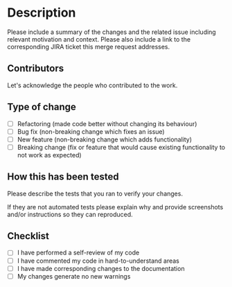 # Description

Please include a summary of the changes and the related issue including relevant motivation and context. Please also include a link to the corresponding JIRA ticket this merge request addresses.

## Contributors

Let's acknowledge the people who contributed to the work.

## Type of change

- [ ] Refactoring (made code better without changing its behaviour)
- [ ] Bug fix (non-breaking change which fixes an issue)
- [ ] New feature (non-breaking change which adds functionality)
- [ ] Breaking change (fix or feature that would cause existing functionality to not work as expected)

## How this has been tested

Please describe the tests that you ran to verify your changes.

If they are not automated tests please explain why and provide screenshots and/or instructions so they can reproduced.

## Checklist

- [ ] I have performed a self-review of my code
- [ ] I have commented my code in hard-to-understand areas
- [ ] I have made corresponding changes to the documentation
- [ ] My changes generate no new warnings
